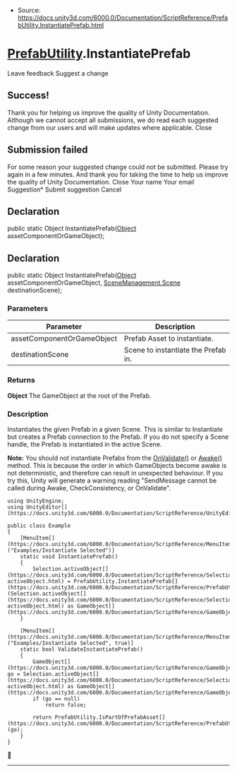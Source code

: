 * Source: https://docs.unity3d.com/6000.0/Documentation/ScriptReference/PrefabUtility.InstantiatePrefab.html

#  [PrefabUtility](https://docs.unity3d.com/6000.0/Documentation/ScriptReference/PrefabUtility.html).InstantiatePrefab
Leave feedback
Suggest a change
## Success!
Thank you for helping us improve the quality of Unity Documentation. Although we cannot accept all submissions, we do read each suggested change from our users and will make updates where applicable.
Close
## Submission failed
For some reason your suggested change could not be submitted. Please <a>try again</a> in a few minutes. And thank you for taking the time to help us improve the quality of Unity Documentation.
Close
Your name Your email Suggestion* Submit suggestion
Cancel
## Declaration
public static Object InstantiatePrefab([Object](https://docs.unity3d.com/6000.0/Documentation/ScriptReference/Object.html) assetComponentOrGameObject); 
## Declaration
public static Object InstantiatePrefab([Object](https://docs.unity3d.com/6000.0/Documentation/ScriptReference/Object.html) assetComponentOrGameObject, [SceneManagement.Scene](https://docs.unity3d.com/6000.0/Documentation/ScriptReference/SceneManagement.Scene.html) destinationScene); 
### Parameters
Parameter | Description  
---|---  
assetComponentOrGameObject | Prefab Asset to instantiate.  
destinationScene | Scene to instantiate the Prefab in.  
### Returns
**Object** The GameObject at the root of the Prefab. 
### Description
Instantiates the given Prefab in a given Scene.
This is similar to Instantiate but creates a Prefab connection to the Prefab. If you do not specify a Scene handle, the Prefab is instantiated in the active Scene.  
  
**Note:** You should not instantiate Prefabs from the [OnValidate()](https://docs.unity3d.com/6000.0/Documentation/ScriptReference/MonoBehaviour.OnValidate.html) or [Awake()](https://docs.unity3d.com/6000.0/Documentation/ScriptReference/MonoBehaviour.Awake.html) method. This is because the order in which GameObjects become awake is not deterministic, and therefore can result in unexpected behaviour. If you try this, Unity will generate a warning reading "SendMessage cannot be called during Awake, CheckConsistency, or OnValidate".
```
using UnityEngine;
using UnityEditor[](https://docs.unity3d.com/6000.0/Documentation/ScriptReference/UnityEditor.html);  
  
public class Example
{
    [MenuItem[](https://docs.unity3d.com/6000.0/Documentation/ScriptReference/MenuItem.html)("Examples/Instantiate Selected")]
    static void InstantiatePrefab()
    {
        Selection.activeObject[](https://docs.unity3d.com/6000.0/Documentation/ScriptReference/Selection-activeObject.html) = PrefabUtility.InstantiatePrefab[](https://docs.unity3d.com/6000.0/Documentation/ScriptReference/PrefabUtility.InstantiatePrefab.html)(Selection.activeObject[](https://docs.unity3d.com/6000.0/Documentation/ScriptReference/Selection-activeObject.html) as GameObject[](https://docs.unity3d.com/6000.0/Documentation/ScriptReference/GameObject.html));
    }  
  
    [MenuItem[](https://docs.unity3d.com/6000.0/Documentation/ScriptReference/MenuItem.html)("Examples/Instantiate Selected", true)]
    static bool ValidateInstantiatePrefab()
    {
        GameObject[](https://docs.unity3d.com/6000.0/Documentation/ScriptReference/GameObject.html) go = Selection.activeObject[](https://docs.unity3d.com/6000.0/Documentation/ScriptReference/Selection-activeObject.html) as GameObject[](https://docs.unity3d.com/6000.0/Documentation/ScriptReference/GameObject.html);
        if (go == null)
            return false;  
  
        return PrefabUtility.IsPartOfPrefabAsset[](https://docs.unity3d.com/6000.0/Documentation/ScriptReference/PrefabUtility.IsPartOfPrefabAsset.html)(go);
    }
}

```

* * *
